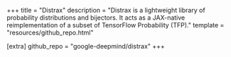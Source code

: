 +++
title = "Distrax"
description = "Distrax is a lightweight library of probability distributions and bijectors. It acts as a JAX-native reimplementation of a subset of TensorFlow Probability (TFP)."
template = "resources/github_repo.html"

[extra]
github_repo = "google-deepmind/distrax"
+++